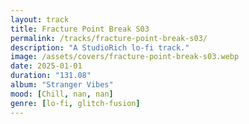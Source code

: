 ```yaml
---
layout: track
title: Fracture Point Break S03
permalink: /tracks/fracture-point-break-s03/
description: "A StudioRich lo-fi track."
image: /assets/covers/fracture-point-break-s03.webp
date: 2025-01-01
duration: "131.08"
album: "Stranger Vibes"
mood: [Chill, nan, nan]
genre: [lo-fi, glitch-fusion]
---
```

